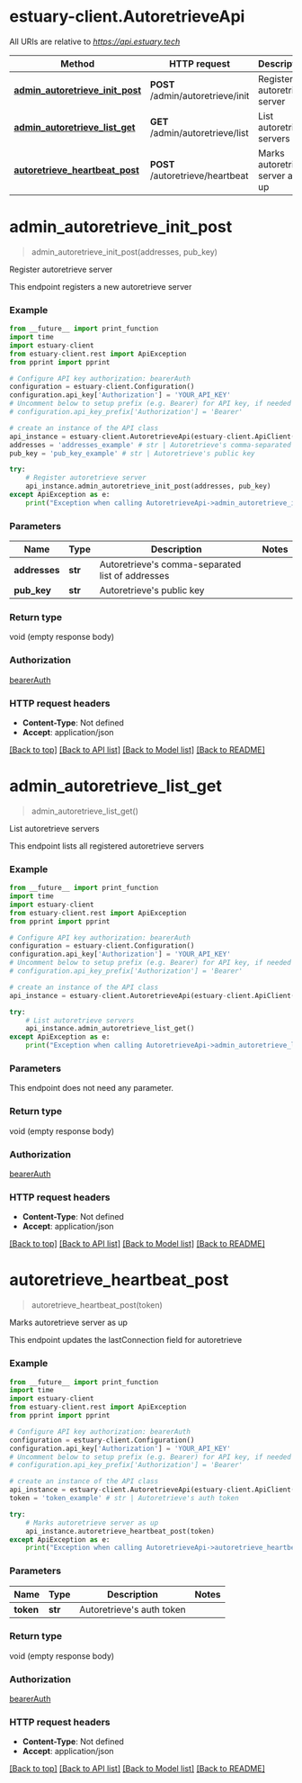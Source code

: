 # estuary-client.AutoretrieveApi

All URIs are relative to *https://api.estuary.tech*

Method | HTTP request | Description
------------- | ------------- | -------------
[**admin_autoretrieve_init_post**](AutoretrieveApi.md#admin_autoretrieve_init_post) | **POST** /admin/autoretrieve/init | Register autoretrieve server
[**admin_autoretrieve_list_get**](AutoretrieveApi.md#admin_autoretrieve_list_get) | **GET** /admin/autoretrieve/list | List autoretrieve servers
[**autoretrieve_heartbeat_post**](AutoretrieveApi.md#autoretrieve_heartbeat_post) | **POST** /autoretrieve/heartbeat | Marks autoretrieve server as up


# **admin_autoretrieve_init_post**
> admin_autoretrieve_init_post(addresses, pub_key)

Register autoretrieve server

This endpoint registers a new autoretrieve server

### Example
```python
from __future__ import print_function
import time
import estuary-client
from estuary-client.rest import ApiException
from pprint import pprint

# Configure API key authorization: bearerAuth
configuration = estuary-client.Configuration()
configuration.api_key['Authorization'] = 'YOUR_API_KEY'
# Uncomment below to setup prefix (e.g. Bearer) for API key, if needed
# configuration.api_key_prefix['Authorization'] = 'Bearer'

# create an instance of the API class
api_instance = estuary-client.AutoretrieveApi(estuary-client.ApiClient(configuration))
addresses = 'addresses_example' # str | Autoretrieve's comma-separated list of addresses
pub_key = 'pub_key_example' # str | Autoretrieve's public key

try:
    # Register autoretrieve server
    api_instance.admin_autoretrieve_init_post(addresses, pub_key)
except ApiException as e:
    print("Exception when calling AutoretrieveApi->admin_autoretrieve_init_post: %s\n" % e)
```

### Parameters

Name | Type | Description  | Notes
------------- | ------------- | ------------- | -------------
 **addresses** | **str**| Autoretrieve&#39;s comma-separated list of addresses | 
 **pub_key** | **str**| Autoretrieve&#39;s public key | 

### Return type

void (empty response body)

### Authorization

[bearerAuth](../README.md#bearerAuth)

### HTTP request headers

 - **Content-Type**: Not defined
 - **Accept**: application/json

[[Back to top]](#) [[Back to API list]](../README.md#documentation-for-api-endpoints) [[Back to Model list]](../README.md#documentation-for-models) [[Back to README]](../README.md)

# **admin_autoretrieve_list_get**
> admin_autoretrieve_list_get()

List autoretrieve servers

This endpoint lists all registered autoretrieve servers

### Example
```python
from __future__ import print_function
import time
import estuary-client
from estuary-client.rest import ApiException
from pprint import pprint

# Configure API key authorization: bearerAuth
configuration = estuary-client.Configuration()
configuration.api_key['Authorization'] = 'YOUR_API_KEY'
# Uncomment below to setup prefix (e.g. Bearer) for API key, if needed
# configuration.api_key_prefix['Authorization'] = 'Bearer'

# create an instance of the API class
api_instance = estuary-client.AutoretrieveApi(estuary-client.ApiClient(configuration))

try:
    # List autoretrieve servers
    api_instance.admin_autoretrieve_list_get()
except ApiException as e:
    print("Exception when calling AutoretrieveApi->admin_autoretrieve_list_get: %s\n" % e)
```

### Parameters
This endpoint does not need any parameter.

### Return type

void (empty response body)

### Authorization

[bearerAuth](../README.md#bearerAuth)

### HTTP request headers

 - **Content-Type**: Not defined
 - **Accept**: application/json

[[Back to top]](#) [[Back to API list]](../README.md#documentation-for-api-endpoints) [[Back to Model list]](../README.md#documentation-for-models) [[Back to README]](../README.md)

# **autoretrieve_heartbeat_post**
> autoretrieve_heartbeat_post(token)

Marks autoretrieve server as up

This endpoint updates the lastConnection field for autoretrieve

### Example
```python
from __future__ import print_function
import time
import estuary-client
from estuary-client.rest import ApiException
from pprint import pprint

# Configure API key authorization: bearerAuth
configuration = estuary-client.Configuration()
configuration.api_key['Authorization'] = 'YOUR_API_KEY'
# Uncomment below to setup prefix (e.g. Bearer) for API key, if needed
# configuration.api_key_prefix['Authorization'] = 'Bearer'

# create an instance of the API class
api_instance = estuary-client.AutoretrieveApi(estuary-client.ApiClient(configuration))
token = 'token_example' # str | Autoretrieve's auth token

try:
    # Marks autoretrieve server as up
    api_instance.autoretrieve_heartbeat_post(token)
except ApiException as e:
    print("Exception when calling AutoretrieveApi->autoretrieve_heartbeat_post: %s\n" % e)
```

### Parameters

Name | Type | Description  | Notes
------------- | ------------- | ------------- | -------------
 **token** | **str**| Autoretrieve&#39;s auth token | 

### Return type

void (empty response body)

### Authorization

[bearerAuth](../README.md#bearerAuth)

### HTTP request headers

 - **Content-Type**: Not defined
 - **Accept**: application/json

[[Back to top]](#) [[Back to API list]](../README.md#documentation-for-api-endpoints) [[Back to Model list]](../README.md#documentation-for-models) [[Back to README]](../README.md)

